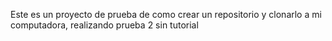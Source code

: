 Este es un proyecto de prueba de como crear un repositorio y clonarlo a mi computadora, realizando prueba 2 sin tutorial